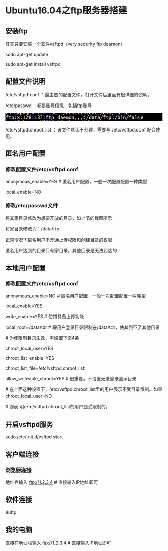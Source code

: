 # Ubuntu16.04之ftp服务器搭建

## 安装ftp

其实只要安装一个软件vsftpd（very security ftp deamon）

sudo apt-get update

sudo apt-get install vsftpd

## 配置文件说明

/etc/vsftpd.conf ：最主要的配置文件，打开文件后里面有很详细的说明。

/etc/passwd ：都是账号信息，包括ftp账号

![](/Ubuntu14.04/assets/8_1.png)

/etc/vsftpd.chroot\_list ：该文件默认不创建，需要与 /etc/vsftpd.conf 配合使用。

## 匿名用户配置

### 修改配置文件/etc/vsftpd.conf

anonymous\_enable=YES  \# 匿名用户配置，一般一次配置配置一种类型

local\_enable=NO

### 修改/etc/passwd文件

将其家目录修改为想要开放的目录，如上节的截图所示

将家目录修改为：/data/ftp

正常情况下匿名用户不开通上传权限和创建目录的权限

匿名用户达到的目录只有家目录，其他目录是无法到达的

## 本地用户配置

### 修改配置文件/etc/vsftpd.conf

anonymous\_enable=NO  \# 匿名用户配置，一般一次配置配置一种类型

local\_enable=YES

write\_enable=YES  \# 使其具备上传功能

local\_root=/data/tdr  \# 将用户登录目录限制在/data/tdr，使其到不了其他目录

\# 为使限制目录生效，需设置下面4条

chroot\_local\_user=YES

chroot\_list\_enable=YES

chroot\_list\_file=/etc/vsftpd.chroot\_list

allow\_writeable\_chroot=YES  \# 很重要，不设置无法登录显示目录

\# 在上面这种设置下，/etc/vsftpd.chroot\_list里的用户表示不受目录限制。如果chroot\_local\_user=NO，

\# 则表 明/etc/vsftpd.chroot\_list的用户是受限制的。

## 开启vsftpd服务

sudo /etc/init.d/vsftpd start

## 客户端连接

### 浏览器连接

地址栏输入      ftp://1.2.3.4    \# 直接输入IP地址即可

## 软件连接

8uftp

## 我的电脑

直接在地址栏输入   ftp://1.2.3.4 \# 直接输入IP地址即可

